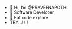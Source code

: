 - 👋 Hi, I’m @PRAVEENAPOTHI
- 👀 Software Developer
- 🌱 Eat code explore
- TRY...!!!!! 



<!---
PRAVEENAPOTHI/PRAVEENAPOTHI is a ✨ special ✨ repository because its `README.md` (this file) appears on your GitHub profile.
You can click the Preview link to take a look at your changes.
--->
